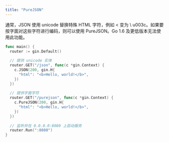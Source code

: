 ```yaml
---
title: "PureJSON"
---
```


通常，JSON 使用 unicode 替换特殊 HTML 字符，例如 < 变为 \ u003c。如果要按字面对这些字符进行编码，则可以使用 PureJSON。Go 1.6 及更低版本无法使用此功能。

```go
func main() {
  router := gin.Default()
  
  // 提供 unicode 实体
  router.GET("/json", func(c *gin.Context) {
    c.JSON(200, gin.H{
      "html": "<b>Hello, world!</b>",
    })
  })
  
  // 提供字面字符
  router.GET("/purejson", func(c *gin.Context) {
    c.PureJSON(200, gin.H{
      "html": "<b>Hello, world!</b>",
    })
  })
  
  // 监听并在 0.0.0.0:8080 上启动服务
  router.Run(":8080")
}
```
